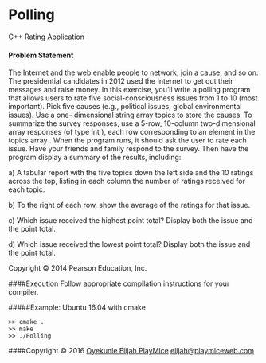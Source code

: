 ﻿Polling
====================
C++ Rating Application

#### Problem Statement
The Internet and the web enable people to network, join a cause, and so on. The
presidential candidates in 2012 used the Internet to get out their messages and raise money. In this
exercise, you’ll write a polling program that allows users to rate five social-consciousness issues from 1
to 10 (most important). Pick five causes (e.g., political issues, global environmental issues). Use a one-
dimensional string array topics to store the causes. To summarize the survey responses, use a 5-row,
10-column two-dimensional array responses (of type int ), each row corresponding to an element in
the topics array . When the program runs, it should ask the user to rate each issue. Have your friends
and family respond to the survey. Then have the program display a summary of the results, including:

a) A tabular report with the five topics down the left side and the 10 ratings across the top, listing in each column the number of ratings received for each topic.

b) To the right of each row, show the average of the ratings for that issue.

c) Which issue received the highest point total? Display both the issue and the point total.

d) Which issue received the lowest point total? Display both the issue and the point total.

Copyright © 2014 Pearson Education, Inc.

####Execution
Follow appropriate compilation instructions for your compiler.

#####Example: Ubuntu 16.04 with cmake

    >> cmake .
    >> make
    >> ./Polling

####Copyright
© 2016 [Oyekunle Elijah PlayMice](http://www.playmiceweb.com/) <elijah@playmiceweb.com>